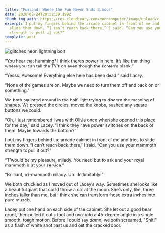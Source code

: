 ```yaml
---
title: "Funland: Where the Fun Never Ends 3.moon"
date: 2020-08-24T20:52:39.199Z
thumb_img_path: https://res.cloudinary.com/mooncomputer/image/upload/c_scale,e_auto_saturation,h_300,q_auto:best/v1598302405/Moon%20Computer%20Blog/RTF/Funland/funland-3--glitched.jpg
excerpt: I put my fingers behind the arcade cabinet in front of me and tried to
  slide them down. “I can’t reach back there,” I said. “Can you use your mammoth
  strength to pull it out?”
template: post
---
```

![glitched neon lightning bolt](https://res.cloudinary.com/mooncomputer/image/upload/c_scale,e_auto_saturation,h_800,q_auto:best/v1598302405/Moon%20Computer%20Blog/RTF/Funland/funland-3--glitched.jpg "Funland 3")

“You hear that humming? I think there’s power in here. It’s like that thing where you can tell the TV’s on even though the screen’s blank.”

“Yesss. Awesome! Everything else here has been dead.” said Lacey. 

“None of the games are on. Maybe we need to turn them off and back on or something.”

We both squinted around in the half-light trying to discern the meaning of shapes. We pressed the circles, moved the knobs, pushed any square buttons we could.

“Oh, I just remembered I was with Olivia once when she opened this place for the day,” said Lacey. “I think they have power switches on the back of them. Maybe towards the bottom?”

I put my fingers behind the arcade cabinet in front of me and tried to slide them down. “I can’t reach back there,” I said. “Can you use your mammoth strength to pull it out?”

“T’would be my pleasure, milady. You need but to ask and your royal mammoth is at your service.” 

“Brilliant, mi-mammoth milady. Uh...Indubitably!”

We both chuckled as I moved out of Lacey’s way. Sometimes she looks like a beautiful giant that could throw a car at the moon. She’s only, like, three inches taller than me, but I think she can transform those extra inches into pure muscle. 

Lacey put one hand on each side of the cabinet. She let out a good bear grunt, then pulled it out a foot and over into a 45-degree angle in a single smooth, tough motion. Before I could say *damn*, we both screamed, "Shit!" as a flash of white shot past us and out the cracked door.